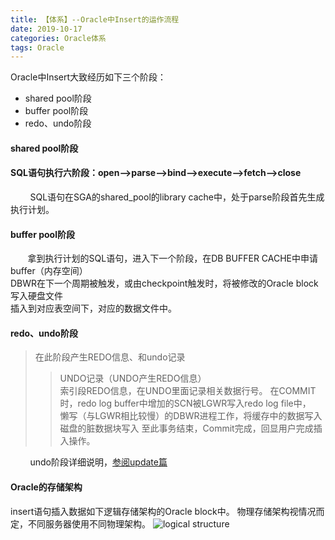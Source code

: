 ```yaml
---
title: 【体系】--Oracle中Insert的运作流程 
date: 2019-10-17
categories: Oracle体系
tags: Oracle
---
```

Oracle中Insert大致经历如下三个阶段：  

* shared pool阶段  
* buffer pool阶段  
* redo、undo阶段
  
#### shared pool阶段  

#### SQL语句执行六阶段：open-->parse-->bind-->execute-->fetch-->close
&nbsp;&nbsp;&nbsp;&nbsp;&nbsp;&nbsp;&nbsp;&nbsp;SQL语句在SGA的shared_pool的library cache中，处于parse阶段首先生成执行计划。

#### buffer pool阶段  
&nbsp;&nbsp;&nbsp;&nbsp;&nbsp;&nbsp;&nbsp;拿到执行计划的SQL语句，进入下一个阶段，在DB BUFFER CACHE中申请buffer（内存空间）  
DBWR在下一个周期被触发，或由checkpoint触发时，将被修改的Oracle block写入硬盘文件   
插入到对应表空间下，对应的数据文件中。

#### redo、undo阶段
> 在此阶段产生REDO信息、和undo记录
> > UNDO记录（UNDO产生REDO信息）   
> > 索引段REDO信息，在UNDO里面记录相关数据行号。
在COMMIT时，redo log buffer中增加的SCN被LGWR写入redo log file中，   
懒写（与LGWR相比较慢）的DBWR进程工作，将缓存中的数据写入磁盘的脏数据块写入
至此事务结束，Commit完成，回显用户完成插入操作。

&nbsp;&nbsp;&nbsp;&nbsp;&nbsp;&nbsp;&nbsp;&nbsp;undo阶段详细说明，[参阅update篇](./[体系]--update语句在Oracle实例中的运作过程.md)

#### Oracle的存储架构   
insert语句插入数据如下逻辑存储架构的Oracle block中。
物理存储架构视情况而定，不同服务器使用不同物理架构。
![logical structure](logicalstructure.jpg)



